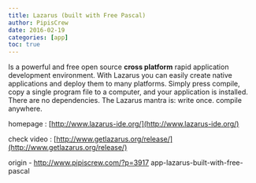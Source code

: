 ```yaml
---
title: Lazarus (built with Free Pascal)
author: PipisCrew
date: 2016-02-19
categories: [app]
toc: true
---
```


Is a powerful and free open source **cross platform** rapid application development environment. With Lazarus you can easily create native applications and deploy them to many platforms. Simply press compile, copy a single program file to a computer, and your application is installed. There are no dependencies. The Lazarus mantra is: write once. compile anywhere.

homepage :
[http://www.lazarus-ide.org/](http://www.lazarus-ide.org/)

check video :
[http://www.getlazarus.org/release/](http://www.getlazarus.org/release/)

origin - http://www.pipiscrew.com/?p=3917 app-lazarus-built-with-free-pascal